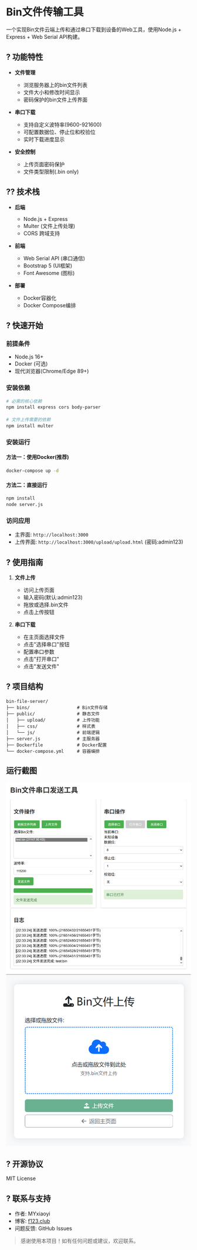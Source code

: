 # Bin文件传输工具



一个实现Bin文件云端上传和通过串口下载到设备的Web工具，使用Node.js + Express + Web Serial API构建。

## ? 功能特性

- **文件管理**
  - 浏览服务器上的bin文件列表
  - 文件大小和修改时间显示
  - 密码保护的bin文件上传界面

- **串口下载**
  - 支持自定义波特率(9600-921600)
  - 可配置数据位、停止位和校验位
  - 实时下载进度显示

- **安全控制**
  - 上传页面密码保护
  - 文件类型限制(.bin only)

## ?? 技术栈

- **后端**
  - Node.js + Express
  - Multer (文件上传处理)
  - CORS 跨域支持

- **前端**
  - Web Serial API (串口通信)
  - Bootstrap 5 (UI框架)
  - Font Awesome (图标)

- **部署**
  - Docker容器化
  - Docker Compose编排

## ? 快速开始

### 前提条件
- Node.js 16+
- Docker (可选)
- 现代浏览器(Chrome/Edge 89+)

### 安装依赖

```bash
# 必需的核心依赖
npm install express cors body-parser

# 文件上传需要的依赖
npm install multer
```

### 安装运行

#### 方法一：使用Docker(推荐)
```bash
docker-compose up -d
```

#### 方法二：直接运行
```bash
npm install
node server.js
```

### 访问应用
- 主界面: `http://localhost:3000`
- 上传界面: `http://localhost:3000/upload/upload.html` (密码:admin123)

## ? 使用指南

1. **文件上传**
   - 访问上传页面
   - 输入密码(默认:admin123)
   - 拖放或选择.bin文件
   - 点击上传按钮

2. **串口下载**
   - 在主页面选择文件
   - 点击"选择串口"按钮
   - 配置串口参数
   - 点击"打开串口"
   - 点击"发送文件"

## ? 项目结构

```
bin-file-server/
├── bins/                  # Bin文件存储
├── public/                # 静态文件
│   ├── upload/            # 上传功能
│   ├── css/               # 样式表
│   └── js/                # 前端逻辑
├── server.js              # 主服务器
├── Dockerfile             # Docker配置
└── docker-compose.yml     # 容器编排
```
## 运行截图
![项目截图](images/screenshot.png) 
![项目截图](images/screenshot2.png) 
## ? 开源协议

MIT License

## ? 联系与支持

- 作者: MYxiaoyi
- 博客: [f123.club](https://f123.club)
- 问题反馈: GitHub Issues

> 感谢使用本项目！如有任何问题或建议，欢迎联系。